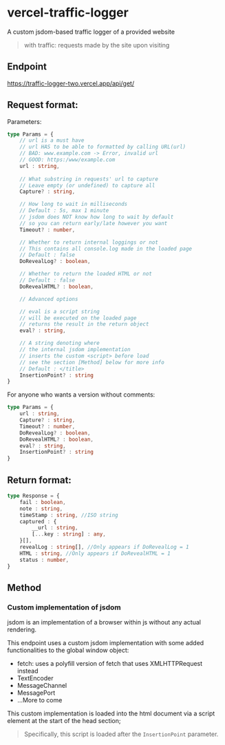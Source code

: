 # vercel-traffic-logger
A custom jsdom-based traffic logger of a provided website
> with traffic: requests made by the site upon visiting 

## Endpoint
https://traffic-logger-two.vercel.app/api/get/

## Request format:
Parameters:
```ts
type Params = {
    // url is a must have
    // url HAS to be able to formatted by calling URL(url)
    // BAD: www.example.com -> Error, invalid url
    // GOOD: https:/www/example.com
    url : string, 
    
    // What substring in requests' url to capture
    // Leave empty (or undefined) to capture all
    Capture? : string, 

    // How long to wait in milliseconds
    // Default : 5s, max 1 minute
    // jsdom does NOT know how long to wait by default
    // so you can return early/late however you want
    Timeout? : number,

    // Whether to return internal loggings or not
    // This contains all console.log made in the loaded page
    // Default : false
    DoRevealLog? : boolean,

    // Whether to return the loaded HTML or not
    // Default : false
    DoRevealHTML? : boolean,

    // Advanced options

    // eval is a script string
    // will be executed on the loaded page 
    // returns the result in the return object
    eval? : string,

    // A string denoting where 
    // the internal jsdom implementation
    // inserts the custom <script> before load
    // see the section [Method] below for more info
    // Default : </title>
    InsertionPoint? : string
}
```

For anyone who wants a version without comments:
```ts
type Params = {
    url : string, 
    Capture? : string, 
    Timeout? : number,
    DoRevealLog? : boolean,
    DoRevealHTML? : boolean,
    eval? : string,
    InsertionPoint? : string
}
```

## Return format:
```ts
type Response = {
    fail : boolean,
    note : string,
    timeStamp : string, //ISO string
    captured : {
        __url : string,
        [...key : string] : any,
    }[],
    revealLog : string[], //Only appears if DoRevealLog = 1
    HTML : string, //Only appears if DoRevealHTML = 1
    status : number,
}
```

## Method
### Custom implementation of jsdom
jsdom is an implementation of a browser within js without any actual rendering.

This endpoint uses a custom jsdom implementation with some added functionalities to the global window object:

+ fetch: uses a polyfill version of fetch that uses XMLHTTPRequest instead
+ TextEncoder
+ MessageChannel
+ MessagePort
+ ...More to come

This custom implementation is loaded into the html document via a script element at the start of the head section;

> Specifically, this script is loaded after the ```InsertionPoint``` parameter. 